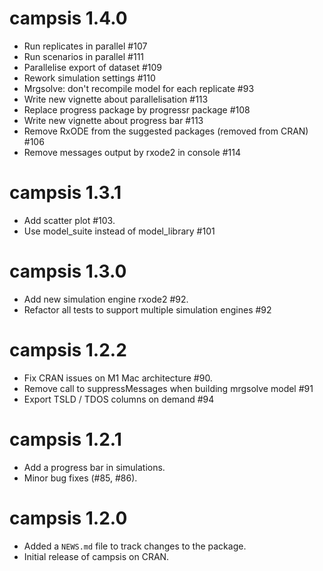 # campsis 1.4.0

* Run replicates in parallel #107
* Run scenarios in parallel #111
* Parallelise export of dataset #109
* Rework simulation settings #110
* Mrgsolve: don't recompile model for each replicate #93
* Write new vignette about parallelisation #113
* Replace progress package by progressr package #108
* Write new vignette about progress bar #113
* Remove RxODE from the suggested packages (removed from CRAN) #106
* Remove messages output by rxode2 in console #114

# campsis 1.3.1

* Add scatter plot #103.
* Use model_suite instead of model_library #101

# campsis 1.3.0

* Add new simulation engine rxode2 #92.
* Refactor all tests to support multiple simulation engines #92

# campsis 1.2.2

* Fix CRAN issues on M1 Mac architecture #90.
* Remove call to suppressMessages when building mrgsolve model #91
* Export TSLD / TDOS columns on demand #94

# campsis 1.2.1

* Add a progress bar in simulations.
* Minor bug fixes (#85, #86).

# campsis 1.2.0

* Added a `NEWS.md` file to track changes to the package.
* Initial release of campsis on CRAN.
